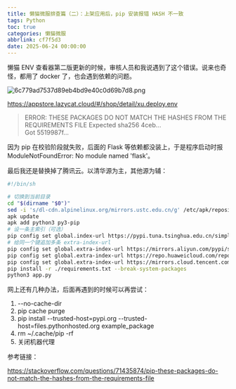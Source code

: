 ```yaml
---
title: 懒猫微服排查篇（二）：上架应用后，pip 安装报错 HASH 不一致
tags: Python
toc: true
categories: 懒猫微服
abbrlink: cf7f5d3
date: 2025-06-24 00:00:00
---
```


懒猫 ENV 查看器第二版更新的时候，审核人员和我说遇到了这个错误。说来也奇怪，都用了 docker 了，也会遇到依赖的问题。

![6c779ad7537d89eb4bd9e40c0d69b7d8.png](https://lzc-playground-1301583638.cos.ap-chengdu.myqcloud.com/guidelines/459/9bf75c39-b39e-4d35-8031-45f96fae5e3a.png "6c779ad7537d89eb4bd9e40c0d69b7d8.png")

https://appstore.lazycat.cloud/#/shop/detail/xu.deploy.env

> ERROR: THESE PACKAGES DO NOT MATCH THE HASHES FROM THE REQUIREMENTS FILE
> Expected sha256 4ceb...  
> Got 5519987f...

<!-- more -->

因为 pip 在校验阶段就失败，后面的 Flask 等依赖都没装上，于是程序启动时报 ModuleNotFoundError: No module named 'flask'。

最后我还是替换掉了腾讯云。以清华源为主，其他源为辅：

```bash
#!/bin/sh

# 切换到当前目录
cd "$(dirname "$0")"
sed -i 's/dl-cdn.alpinelinux.org/mirrors.ustc.edu.cn/g' /etc/apk/repositories
apk update
apk add python3 py3-pip
# 设一条主索引（可选）
pip config set global.index-url https://pypi.tuna.tsinghua.edu.cn/simple
# 给同一个键追加多条 extra-index-url
pip config set global.extra-index-url https://mirrors.aliyun.com/pypi/simple/
pip config set global.extra-index-url https://repo.huaweicloud.com/repository/pypi/simple/
pip config set global.extra-index-url https://mirrors.cloud.tencent.com/pypi/simple/
pip install -r ./requirements.txt --break-system-packages
python3 app.py
```

网上还有几种办法，后面再遇到的时候可以再尝试：

1. --no-cache-dir
2. pip cache purge
3. pip install --trusted-host=pypi.org --trusted-host=files.pythonhosted.org example_package
4. rm ~/.cache/pip -rf
5. 关闭机器代理

参考链接：

https://stackoverflow.com/questions/71435874/pip-these-packages-do-not-match-the-hashes-from-the-requirements-file
